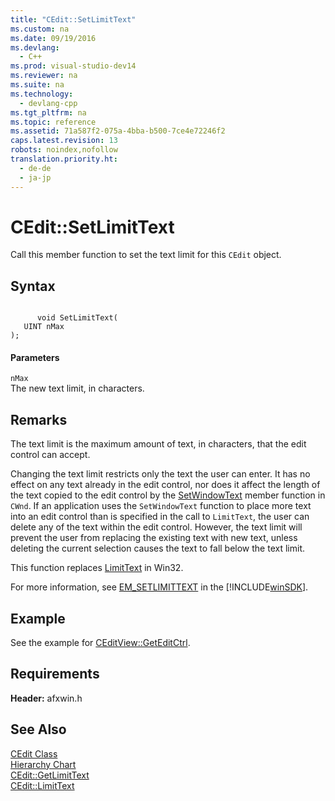 ```yaml
---
title: "CEdit::SetLimitText"
ms.custom: na
ms.date: 09/19/2016
ms.devlang: 
  - C++
ms.prod: visual-studio-dev14
ms.reviewer: na
ms.suite: na
ms.technology: 
  - devlang-cpp
ms.tgt_pltfrm: na
ms.topic: reference
ms.assetid: 71a587f2-075a-4bba-b500-7ce4e72246f2
caps.latest.revision: 13
robots: noindex,nofollow
translation.priority.ht: 
  - de-de
  - ja-jp
---
```

# CEdit::SetLimitText
Call this member function to set the text limit for this `CEdit` object.  
  
## Syntax  
  
```  
  
      void SetLimitText(  
   UINT nMax   
);  
```  
  
#### Parameters  
 `nMax`  
 The new text limit, in characters.  
  
## Remarks  
 The text limit is the maximum amount of text, in characters, that the edit control can accept.  
  
 Changing the text limit restricts only the text the user can enter. It has no effect on any text already in the edit control, nor does it affect the length of the text copied to the edit control by the [SetWindowText](../vs140/CWnd--SetWindowText.md) member function in `CWnd`. If an application uses the `SetWindowText` function to place more text into an edit control than is specified in the call to `LimitText`, the user can delete any of the text within the edit control. However, the text limit will prevent the user from replacing the existing text with new text, unless deleting the current selection causes the text to fall below the text limit.  
  
 This function replaces [LimitText](../vs140/CEdit--LimitText.md) in Win32.  
  
 For more information, see [EM_SETLIMITTEXT](http://msdn.microsoft.com/library/windows/desktop/bb761647) in the [!INCLUDE[winSDK](../vs140/includes/winSDK_md.md)].  
  
## Example  
 See the example for [CEditView::GetEditCtrl](../vs140/CEditView--GetEditCtrl.md).  
  
## Requirements  
 **Header:** afxwin.h  
  
## See Also  
 [CEdit Class](../vs140/CEdit-Class.md)   
 [Hierarchy Chart](../vs140/Hierarchy-Chart.md)   
 [CEdit::GetLimitText](../vs140/CEdit--GetLimitText.md)   
 [CEdit::LimitText](../vs140/CEdit--LimitText.md)
